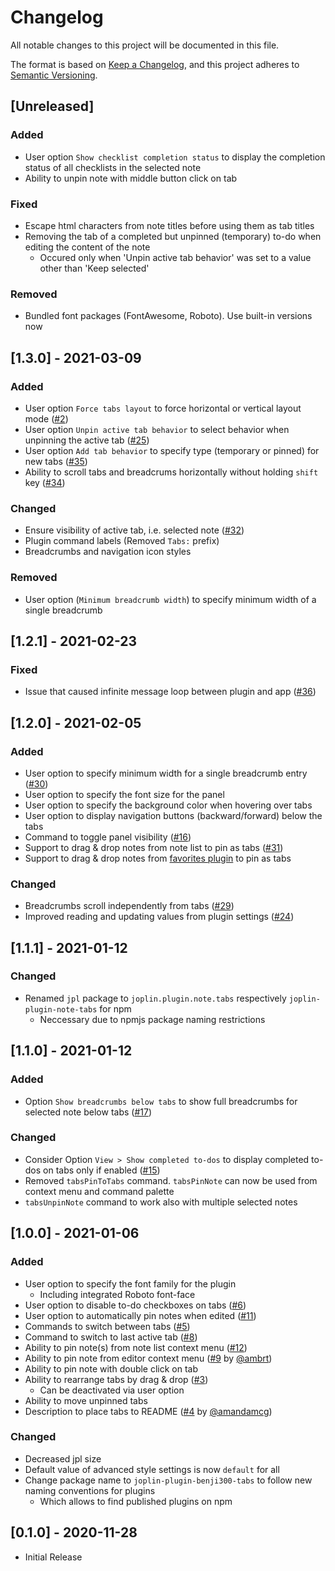 # Changelog

All notable changes to this project will be documented in this file.

The format is based on [Keep a Changelog](https://keepachangelog.com/en/1.0.0/),
and this project adheres to [Semantic Versioning](https://semver.org/spec/v2.0.0.html).

## [Unreleased]

### Added

- User option `Show checklist completion status` to display the completion status of all checklists in the selected note
- Ability to unpin note with middle button click on tab

### Fixed

- Escape html characters from note titles before using them as tab titles
- Removing the tab of a completed but unpinned (temporary) to-do when editing the content of the note
  - Occured only when 'Unpin active tab behavior' was set to a value other than 'Keep selected'

### Removed

- Bundled font packages (FontAwesome, Roboto). Use built-in versions now

## [1.3.0] - 2021-03-09

### Added

- User option `Force tabs layout` to force horizontal or vertical layout mode ([#2](https://github.com/benji300/joplin-note-tabs/issues/2))
- User option `Unpin active tab behavior` to select behavior when unpinning the active tab ([#25](https://github.com/benji300/joplin-note-tabs/issues/25))
- User option `Add tab behavior` to specify type (temporary or pinned) for new tabs ([#35](https://github.com/benji300/joplin-note-tabs/issues/35))
- Ability to scroll tabs and breadcrums horizontally without holding `shift` key ([#34](https://github.com/benji300/joplin-note-tabs/issues/34))

### Changed

- Ensure visibility of active tab, i.e. selected note ([#32](https://github.com/benji300/joplin-note-tabs/issues/32))
- Plugin command labels (Removed `Tabs:` prefix)
- Breadcrumbs and navigation icon styles

### Removed

- User option (`Minimum breadcrumb width`) to specify minimum width of a single breadcrumb

## [1.2.1] - 2021-02-23

### Fixed

- Issue that caused infinite message loop between plugin and app ([#36](https://github.com/benji300/joplin-note-tabs/issues/36))

## [1.2.0] - 2021-02-05

### Added

- User option to specify minimum width for a single breadcrumb entry ([#30](https://github.com/benji300/joplin-note-tabs/issues/30))
- User option to specify the font size for the panel
- User option to specify the background color when hovering over tabs
- User option to display navigation buttons (backward/forward) below the tabs
- Command to toggle panel visibility ([#16](https://github.com/benji300/joplin-note-tabs/issues/16))
- Support to drag & drop notes from note list to pin as tabs ([#31](https://github.com/benji300/joplin-note-tabs/issues/31))
- Support to drag & drop notes from [favorites plugin](https://github.com/benji300/joplin-favorites) to pin as tabs

### Changed

- Breadcrumbs scroll independently from tabs ([#29](https://github.com/benji300/joplin-note-tabs/issues/29))
- Improved reading and updating values from plugin settings ([#24](https://github.com/benji300/joplin-note-tabs/issues/24))

## [1.1.1] - 2021-01-12

### Changed

- Renamed `jpl` package to `joplin.plugin.note.tabs` respectively `joplin-plugin-note-tabs` for npm
  - Neccessary due to npmjs package naming restrictions

## [1.1.0] - 2021-01-12

### Added

- Option `Show breadcrumbs below tabs` to show full breadcrumbs for selected note below tabs ([#17](https://github.com/benji300/joplin-note-tabs/issues/17))

### Changed

- Consider Option `View > Show completed to-dos` to display completed to-dos on tabs only if enabled ([#15](https://github.com/benji300/joplin-note-tabs/issues/15))
- Removed `tabsPinToTabs` command. `tabsPinNote` can now be used from context menu and command palette
- `tabsUnpinNote` command to work also with multiple selected notes

## [1.0.0] - 2021-01-06

### Added

- User option to specify the font family for the plugin
  - Including integrated Roboto font-face
- User option to disable to-do checkboxes on tabs ([#6](https://github.com/benji300/joplin-note-tabs/issues/6))
- User option to automatically pin notes when edited ([#11](https://github.com/benji300/joplin-note-tabs/issues/11))
- Commands to switch between tabs ([#5](https://github.com/benji300/joplin-note-tabs/issues/5))
- Command to switch to last active tab ([#8](https://github.com/benji300/joplin-note-tabs/issues/8))
- Ability to pin note(s) from note list context menu ([#12](https://github.com/benji300/joplin-note-tabs/pull/12))
- Ability to pin note from editor context menu ([#9](https://github.com/benji300/joplin-note-tabs/pull/9) by [@ambrt](https://github.com/ambrt))
- Ability to pin note with double click on tab
- Ability to rearrange tabs by drag & drop ([#3](https://github.com/benji300/joplin-note-tabs/pull/3))
  - Can be deactivated via user option
- Ability to move unpinned tabs
- Description to place tabs to README ([#4](https://github.com/benji300/joplin-note-tabs/pull/4) by [@amandamcg](https://github.com/amandamcg))

### Changed

- Decreased jpl size
- Default value of advanced style settings is now `default` for all
- Change package name to `joplin-plugin-benji300-tabs` to follow new naming conventions for plugins
  - Which allows to find published plugins on npm

## [0.1.0] - 2020-11-28

- Initial Release
